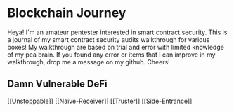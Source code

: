# Blockchain Journey

Heya! I'm an amateur pentester interested in smart contract security. This is a journal of my smart contract security audits walkthrough for various boxes! My walkthrough are based on trial and error with limited knowledge of my pea brain. If you found any error or items that I can improve in my walkthrough, drop me a message on my github. Cheers! 

## Damn Vulnerable DeFi

[[Unstoppable]] 
[[Naive-Receiver]]
[[Truster]]
[[Side-Entrance]]
